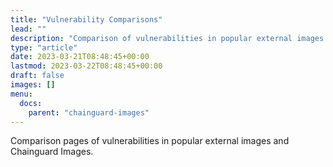 ```yaml
---
title: "Vulnerability Comparisons"
lead: ""
description: "Comparison of vulnerabilities in popular external images and Chainguard Images"
type: "article"
date: 2023-03-21T08:48:45+00:00
lastmod: 2023-03-22T08:48:45+00:00
draft: false
images: []
menu:
  docs:
    parent: "chainguard-images"
---
```


Comparison pages of vulnerabilities in popular external images and Chainguard Images.
